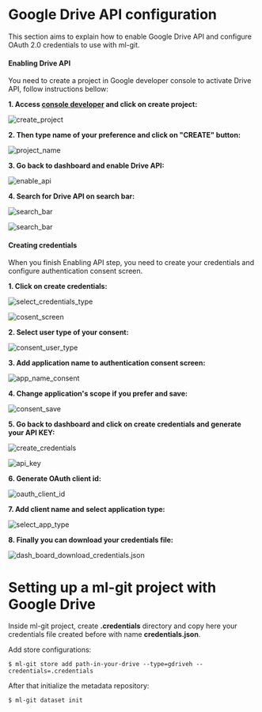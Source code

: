 # Google Drive API configuration

This section aims to explain how to enable Google Drive API and configure OAuth 2.0 credentials to use with ml-git.

#### Enabling Drive API

You need to create a project in Google developer console to activate Drive API, follow instructions bellow:

**1. Access [console developer](https://console.developers.google.com/) and click on create project:**

![create_project](drive_api_pic/start_screen.png)

**2. Then type name of your preference and click on "CREATE" button:**

![project_name](drive_api_pic/create_project_screen.png)

**3. Go back to dashboard and enable Drive API:**


![enable_api](drive_api_pic/enable_api.png)

**4. Search for Drive API on search bar:**

![search_bar](drive_api_pic/search_api_bar.png)

![search_bar](drive_api_pic/enable_api_buttom.png)

#### Creating credentials

When you finish Enabling API step, you need to create your credentials and configure authentication consent screen.

**1. Click on create credentials:**

![select_credentials_type](drive_api_pic/select_credentials_api.png)

![cosent_screen](drive_api_pic/consent_screen.png)


**2. Select user type of your consent:**

![consent_user_type](drive_api_pic/consent_user_type.png)

**3. Add application name to authentication consent screen:**

![app_name_consent](drive_api_pic/consent_app_name.png)

**4. Change application's scope if you prefer and save:**

![consent_save](drive_api_pic/consent_save.png)

**5. Go back to dashboard and click on create credentials and generate your API KEY:**

![create_credentials](drive_api_pic/create_credentials_screen.png)

![api_key](drive_api_pic/create_api_key.png)

**6. Generate OAuth client id:**

![oauth_client_id](drive_api_pic/create_oauth_client_id.png)

**7. Add client name and select application type:**

![select_app_type](drive_api_pic/select_other_oauth_client.png)

**8. Finally you can download your credentials file:**

![dash_board_download_credentials.json](drive_api_pic/download_credentials_json.png)

# Setting up a ml-git project with Google Drive #

Inside ml-git project, create **.credentials** directory and copy here your credentials  file created before with name **credentials.json**.

Add store configurations:

```
$ ml-git store add path-in-your-drive --type=gdriveh --credentials=.credentials
```

After that initialize the metadata repository:

```
$ ml-git dataset init
```